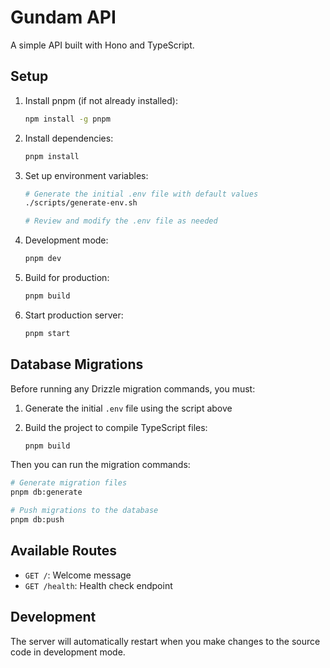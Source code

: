 # Gundam API

A simple API built with Hono and TypeScript.

## Setup

1. Install pnpm (if not already installed):

    ```bash
    npm install -g pnpm
    ```

2. Install dependencies:

    ```bash
    pnpm install
    ```

3. Set up environment variables:

    ```bash
    # Generate the initial .env file with default values
    ./scripts/generate-env.sh

    # Review and modify the .env file as needed
    ```

4. Development mode:

    ```bash
    pnpm dev
    ```

5. Build for production:

    ```bash
    pnpm build
    ```

6. Start production server:

    ```bash
    pnpm start
    ```

## Database Migrations

Before running any Drizzle migration commands, you must:

1. Generate the initial `.env` file using the script above
2. Build the project to compile TypeScript files:

    ```bash
    pnpm build
    ```

Then you can run the migration commands:

```bash
# Generate migration files
pnpm db:generate

# Push migrations to the database
pnpm db:push
```

## Available Routes

- `GET /`: Welcome message
- `GET /health`: Health check endpoint

## Development

The server will automatically restart when you make changes to the source code in development mode.
